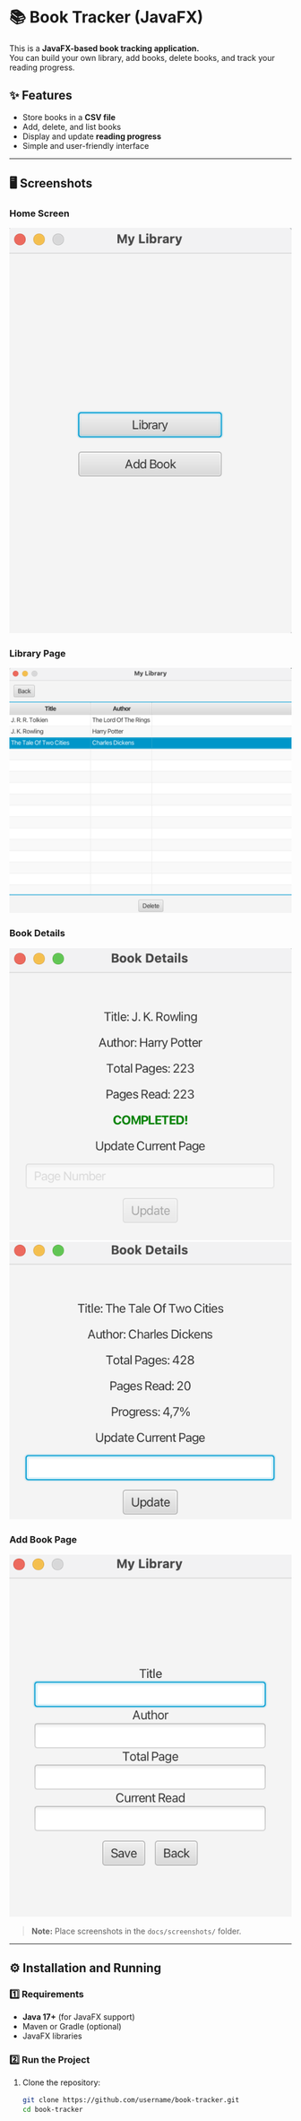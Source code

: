 # 📚 Book Tracker (JavaFX)

This is a **JavaFX-based book tracking application.**  
You can build your own library, add books, delete books, and track your reading progress.  

## ✨ Features
- Store books in a **CSV file**  
- Add, delete, and list books  
- Display and update **reading progress**  
- Simple and user-friendly interface  

---

## 🖥️ Screenshots
### Home Screen
![Home](rc/main/resources/assets/home.png)

### Library Page
![Library](rc/main/resources/assets/listOfBook.png)

### Book Details
![Details](rc/main/resources/assets/bookDetail1.png)
![Details](rc/main/resources/assets/bookDetail2.png)

### Add Book Page
![Add Book](rc/main/resources/assets/addBook.png)


> **Note:** Place screenshots in the `docs/screenshots/` folder.  

---

## ⚙️ Installation and Running

### 1️⃣ Requirements
- **Java 17+** (for JavaFX support)
- Maven or Gradle (optional)
- JavaFX libraries  

### 2️⃣ Run the Project
1. Clone the repository:
   ```bash
   git clone https://github.com/username/book-tracker.git
   cd book-tracker
